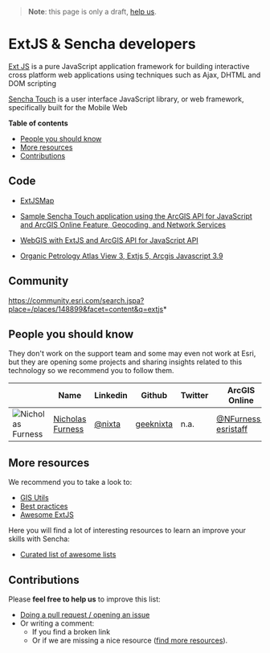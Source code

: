 > **Note**: this page is only a draft, [help us](#contributions).

# ExtJS & Sencha developers
[Ext JS](https://www.sencha.com/products/extjs) is a pure JavaScript application framework for building interactive cross platform web applications using techniques such as Ajax, DHTML and DOM scripting

[Sencha Touch](https://www.sencha.com/) is a user interface JavaScript library, or web framework, specifically built for the Mobile Web

<!-- START doctoc generated TOC please keep comment here to allow auto update -->
<!-- DON'T EDIT THIS SECTION, INSTEAD RE-RUN doctoc TO UPDATE -->
**Table of contents**

- [People you should know](#people-you-should-know)
- [More resources](#more-resources)
- [Contributions](#contributions)

<!-- END doctoc generated TOC please keep comment here to allow auto update -->

## Code

* [ExtJSMap](https://github.com/liuzumou/extjsmap)

* [Sample Sencha Touch application using the ArcGIS API for JavaScript and ArcGIS Online Feature, Geocoding, and Network Services](https://github.com/Esri/sencha-touch-map-checkin-js)

* [WebGIS with ExtJS and ArcGIS API for JavaScript API](https://github.com/mkzaker/officegis)

* [Organic Petrology Atlas View 3, Extjs 5, Arcgis Javascript 3.9](https://github.com/MarkInNVA/OP3)

## Community
https://community.esri.com/search.jspa?place=/places/148899&facet=content&q=extjs*

## People you should know
They don't work on the support team and some may even not work at Esri,
but they are opening some projects and sharing insights related to this
technology so we recommend you to follow them.

||Name|Linkedin|Github|Twitter|ArcGIS Online|Geonet|
|---|---|---|---|---|---|---|
|![Nicholas Furness](https://avatars1.githubusercontent.com/u/25374?s=50&v=4)|[Nicholas Furness](https://www.linkedin.com/in/nixta/)|[@nixta](https://github.com/nixta)|[geeknixta](https://twitter.com/geeknixta)|n.a.|[@NFurness-esristaff](https://community.esri.com/people/NFurness-esristaff)

## More resources
We recommend you to take a look to:
* [GIS Utils](../../../gis/utils/README.md)
* [Best practices](../../best-practices/README.md)
* [Awesome ExtJS](https://github.com/abenhamdine/awesome-extjs)

Here you will find a lot of interesting resources to learn an improve your skills
with Sencha:
* [Curated list of awesome lists](https://github.com/sindresorhus/awesome)

## Contributions
Please **feel free to help us** to improve this list:

* [Doing a pull request / opening an issue](https://github.com/hhkaos/awesome-arcgis#contributions)
* Or writing a comment:
  * If you find a broken link
  * Or if we are missing a nice resource ([find more resources](https://esri-es.github.io/arcgis-search/?search=sencha)).
